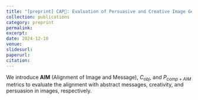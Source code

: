 ```yaml
---
title: "[preprint] CAP🧢: Evaluation of Persuasive and Creative Image Generation"
collection: publications
category: preprint
permalink: 
excerpt: 
date: 2024-12-10
venue: 
slidesurl: 
paperurl: 
citation:
---
```


We introduce **AIM** (Alignment of Image and Message), $C_{obj}$, and $P_{comp+AIM}$ metrics to evaluate the alignment with abstract messages, creativity, and persuasion in images, respectively.

